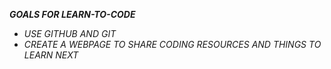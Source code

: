 ***GOALS FOR LEARN-TO-CODE***

- *USE GITHUB AND GIT*
- *CREATE A WEBPAGE TO SHARE CODING RESOURCES AND THINGS TO LEARN NEXT*
